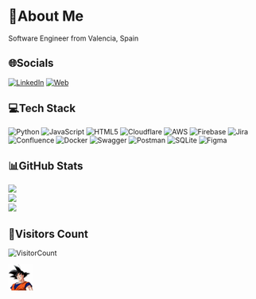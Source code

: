# 💫About Me
Software Engineer from Valencia, Spain

## 🌐Socials
[![LinkedIn](https://img.shields.io/badge/LinkedIn-%230077B5.svg?logo=linkedin&logoColor=white)](https://linkedin.com/in/sgarciae) 
[![Web](https://img.shields.io/badge/Web-white)](https://sgarciae.com) 

## 💻Tech Stack
![Python](https://img.shields.io/badge/python-3670A0?style=flat&logo=python&logoColor=ffdd54)
![JavaScript](https://img.shields.io/badge/javascript-%23323330.svg?style=flat&logo=javascript&logoColor=%23F7DF1E)
![HTML5](https://img.shields.io/badge/html5-%23E34F26.svg?style=flat&logo=html5&logoColor=white)
![Cloudflare](https://img.shields.io/badge/Cloudflare-F38020?style=flat&logo=Cloudflare&logoColor=white)
![AWS](https://img.shields.io/badge/AWS-%23FF9900.svg?style=flat&logo=amazon-aws&logoColor=white)
![Firebase](https://img.shields.io/badge/firebase-%23039BE5.svg?style=flat&logo=firebase)
![Jira](https://img.shields.io/badge/jira-%230A0FFF.svg?style=flat&logo=jira&logoColor=white)
![Confluence](https://img.shields.io/badge/confluence-%23172BF4.svg?style=flat&logo=confluence&logoColor=white)
![Docker](https://img.shields.io/badge/docker-%230db7ed.svg?style=flat&logo=docker&logoColor=white)
![Swagger](https://img.shields.io/badge/-Swagger-%23Clojure?style=flat&logo=swagger&logoColor=white)
![Postman](https://img.shields.io/badge/Postman-FF6C37?style=flat&logo=postman&logoColor=white)
![SQLite](https://img.shields.io/badge/sqlite-%2307405e.svg?style=flat&logo=sqlite&logoColor=white)	
![Figma](https://img.shields.io/badge/figma-%23F24E1E.svg?style=flat&logo=figma&logoColor=white)


## 📊GitHub Stats
![](https://github-readme-stats.vercel.app/api?username=sgarciae&theme=radical&hide_border=false&include_all_commits=false&count_private=false)<br/>
![](https://github-readme-streak-stats.herokuapp.com/?user=sgarciae&theme=radical&hide_border=false)<br/>
![](https://github-readme-stats.vercel.app/api/top-langs/?username=sgarciae&theme=radical&hide_border=false&include_all_commits=false&count_private=false&layout=compact)


## 🔎Visitors Count
![VisitorCount](https://profile-counter.glitch.me/{sgarciae}/count.svg)


<img src="https://github.com/sgarciae/sgarciae/blob/main/goku.jpeg?raw=true" width=10% height=10%>
